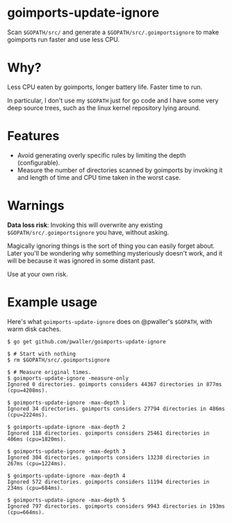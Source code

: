 goimports-update-ignore
=======================

Scan `$GOPATH/src/` and generate a `$GOPATH/src/.goimportsignore` to make
goimports run faster and use less CPU.

# Why?

Less CPU eaten by goimports, longer battery life. Faster time to run.

In particular, I don't use my `$GOPATH` just for go code and I have some very
deep source trees, such as the linux kernel repository lying around.

# Features

* Avoid generating overly specific rules by limiting the depth (configurable).
* Measure the number of directories scanned by goimports by invoking it and
  length of time and CPU time taken in the worst case.

# Warnings

**Data loss risk**: Invoking this will overwrite any existing
                   `$GOPATH/src/.goimportsignore` you have, without asking.

Magically ignoring things is the sort of thing you can easily forget about.
Later you'll be wondering why something mysteriously doesn't work, and it will
be because it was ignored in some distant past.

Use at your own risk.

# Example usage

Here's what `goimports-update-ignore` does on @pwaller's `$GOPATH`, with warm
disk caches.

```
$ go get github.com/pwaller/goimports-update-ignore

$ # Start with nothing
$ rm $GOPATH/src/.goimportsignore

$ # Measure original times.
$ goimports-update-ignore -measure-only
Ignored 0 directories. goimports considers 44367 directories in 877ms (cpu=4208ms).

$ goimports-update-ignore -max-depth 1
Ignored 34 directories. goimports considers 27794 directories in 486ms (cpu=2224ms).

$ goimports-update-ignore -max-depth 2
Ignored 118 directories. goimports considers 25461 directories in 406ms (cpu=1820ms).

$ goimports-update-ignore -max-depth 3
Ignored 304 directories. goimports considers 13238 directories in 267ms (cpu=1224ms).

$ goimports-update-ignore -max-depth 4
Ignored 572 directories. goimports considers 11194 directories in 234ms (cpu=684ms).

$ goimports-update-ignore -max-depth 5
Ignored 797 directories. goimports considers 9943 directories in 193ms (cpu=664ms).
```
